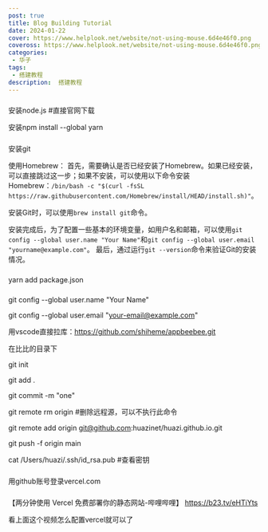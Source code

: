 ```yaml
---
post: true
title: Blog Building Tutorial
date: 2024-01-22
cover: https://www.helplook.net/website/not-using-mouse.6d4e46f0.png
coveross: https://www.helplook.net/website/not-using-mouse.6d4e46f0.png
categories:
 - 华子
tags:
 - 搭建教程
description:  搭建教程
---
```

###
安装node.js #直接官网下载

安装npm install --global yarn
###
安装git

使用Homebrew：
首先，需要确认是否已经安装了Homebrew。如果已经安装，可以直接跳过这一步；如果不安装，可以使用以下命令安装Homebrew：`/bin/bash -c "$(curl -fsSL https://raw.githubusercontent.com/Homebrew/install/HEAD/install.sh)"`。

安装Git时，可以使用`brew install git`命令。

安装完成后，为了配置一些基本的环境变量，如用户名和邮箱，可以使用`git config --global user.name "Your Name"`和`git config --global user.email "yourname@example.com"`。
最后，通过运行`git --version`命令来验证Git的安装情况。
###
yarn add package.json
###
git config --global user.name "Your Name"

git config --global user.email "your-email@example.com"

用vscode直接拉库：https://github.com/shiheme/appbeebee.git

在比比的目录下

git init

git add .

git commit -m "one"

git remote rm origin #删除远程源，可以不执行此命令

git remote add origin git@github.com:huazinet/huazi.github.io.git

git push -f origin main

cat /Users/huazi/.ssh/id_rsa.pub	#查看密钥
###
用github账号登录vercel.com
###
【两分钟使用 Vercel 免费部署你的静态网站-哔哩哔哩】 https://b23.tv/eHTiYts

看上面这个视频怎么配置vercel就可以了
